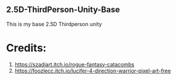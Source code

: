 ## 2.5D-ThirdPerson-Unity-Base
This is my base 2.5D Thirdperson unity

# Credits:
1. https://szadiart.itch.io/rogue-fantasy-catacombs
2. https://foozlecc.itch.io/lucifer-4-direction-warrior-pixel-art-free